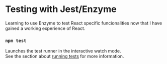 # Testing with Jest/Enzyme
Learning to use Enzyme to test React specific funcionalities now that I have gained a working experience of React. 

### `npm test`

Launches the test runner in the interactive watch mode.<br />
See the section about [running tests](https://facebook.github.io/create-react-app/docs/running-tests) for more information.
